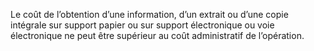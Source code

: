 Le coût de l’obtention d’une information, d’un extrait ou d’une copie intégrale sur
support papier ou sur support électronique ou voie électronique ne peut être supérieur au coût
administratif de l’opération.